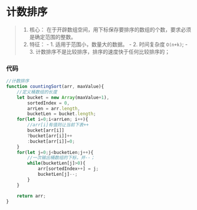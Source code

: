 # 计数排序
> 1. 核心： 在于开辟数组空间，用下标保存要排序的数组的个数，要求必须是确定范围的整数。
> 2. 特征： 
    - 1. 适用于范围小，数量大的数据。
    - 2. 时间复杂度 `O(n+k)`;
    - 3. 计数排序不是比较排序，排序的速度快于任何比较排序的；
### 代码 
```javascript
//计数排序
function countingSort(arr, maxValue){
    //定义桶数组的长度
    let bucket = new Array(maxValue+1),
        sortedIndex = 0,
        arrLen = arr.length,
        bucketLen = bucket.length;
    for(let i=0;i<arrLen; i++){
        //arr[i]有值则让当前下表++
        bucket[arr[i]]
        ?bucket[arr[i]]++
        :bucket[arr[i]]=0;
    }
    for(let j=0;j<bucketLen;j++){
        //一次输出桶数组的下标，并--；
        while(bucketLen[j]>0){
            arr[sortedIndex++] = j;
            bucketLen[j]--;
        }
    }

    return arr;
}
```
